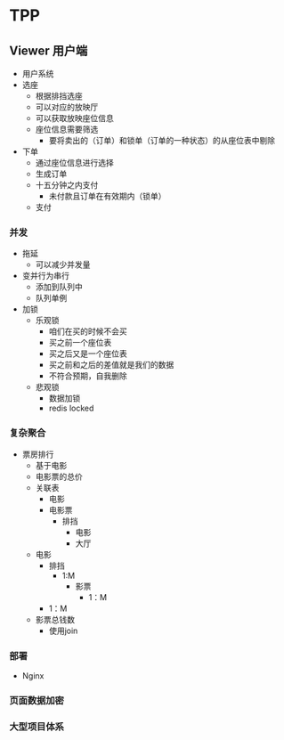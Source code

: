 # TPP


## Viewer 用户端
- 用户系统
- 选座
    - 根据排挡选座
    - 可以对应的放映厅
    - 可以获取放映座位信息
    - 座位信息需要筛选
        - 要将卖出的（订单）和锁单（订单的一种状态）的从座位表中剔除
- 下单
    - 通过座位信息进行选择
    - 生成订单
    - 十五分钟之内支付
        - 未付款且订单在有效期内（锁单）
    - 支付
    
    
### 并发
- 拖延
    - 可以减少并发量
- 变并行为串行
    - 添加到队列中
    - 队列单例
- 加锁
    - 乐观锁
        - 咱们在买的时候不会买
        - 买之前一个座位表
        - 买之后又是一个座位表
        - 买之前和之后的差值就是我们的数据
        - 不符合预期，自我删除
    - 悲观锁
        - 数据加锁
        - redis locked
        
### 复杂聚合
- 票房排行
    - 基于电影
    - 电影票的总价
    - 关联表
        - 电影
        - 电影票
            - 排挡
                - 电影
                - 大厅
    - 电影
        - 排挡
            - 1:M
                - 影票
                    - 1：M
        - 1：M
    - 影票总钱数
        - 使用join

### 部署
- Nginx

### 页面数据加密

### 大型项目体系